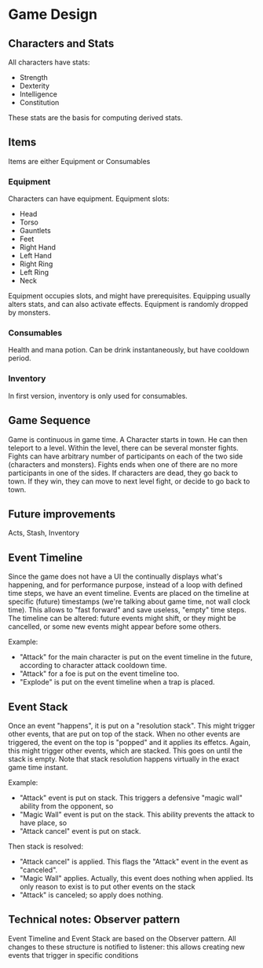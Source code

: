 # Game Design

## Characters and Stats

All characters have stats:

- Strength
- Dexterity
- Intelligence
- Constitution

These stats are the basis for computing derived stats.

## Items

Items are either Equipment or Consumables

### Equipment

Characters can have equipment. Equipment slots:

- Head
- Torso
- Gauntlets
- Feet
- Right Hand
- Left Hand
- Right Ring
- Left Ring
- Neck

Equipment occupies slots, and might have prerequisites. Equipping usually alters stats, and can also activate effects. Equipment is randomly dropped by monsters.

### Consumables

Health and mana potion. Can be drink instantaneously, but have cooldown period.

### Inventory

In first version, inventory is only used for consumables.

## Game Sequence

Game is continuous in game time. A Character starts in town. He can then teleport to a level. Within the level, there can be several monster fights. Fights can have arbitrary number of participants on each of the two side (characters and monsters). Fights ends when one of there are no more participants in one of the sides. If characters are dead, they go back to town. If they win, they can move to next level fight, or decide to go back to town.

## Future improvements

Acts, Stash, Inventory

## Event Timeline

Since the game does not have a UI the continually displays what's happening, and for performance purpose, instead of a loop with defined time steps, we have an event timeline. Events are placed on the timeline at specific (future) timestamps (we're talking about game time, not wall clock time). This allows to "fast forward" and save useless, "empty" time steps. The timeline can be altered: future events might shift, or they might be cancelled, or some new events might appear before some others.

Example:
- "Attack" for the main character is put on the event timeline in the future, according to character attack cooldown time.
- "Attack" for a foe is put on the event timeline too.
- "Explode" is put on the event timeline when a trap is placed.


## Event Stack
Once an event "happens", it is put on a "resolution stack". This might trigger other events, that are put on top of the stack. When no other events are triggered, the event on the top is "popped" and it applies its effetcs. Again, this might trigger other events, which are stacked. This goes on until the stack is empty. Note that stack resolution happens virtually in the exact game time instant.

Example:
- "Attack" event is put on stack. This triggers a defensive "magic wall" ability from the opponent, so
- "Magic Wall" event is put on the stack. This ability prevents the attack to have place, so
- "Attack cancel" event is put on stack. 

Then stack is resolved:
- "Attack cancel" is applied. This flags the "Attack" event in the event as "canceled".
- "Magic Wall" applies. Actually, this event does nothing when applied. Its only reason to exist is to put other events on the stack
- "Attack" is canceled; so apply does nothing.


## Technical notes: Observer pattern

Event Timeline and Event Stack are based on the Observer pattern. All changes to these structure is notified to listener: this allows creating new events that trigger in specific conditions

